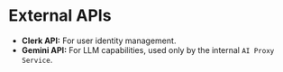 # **External APIs**

*   **Clerk API:** For user identity management.
*   **Gemini API:** For LLM capabilities, used only by the internal `AI Proxy Service`.
